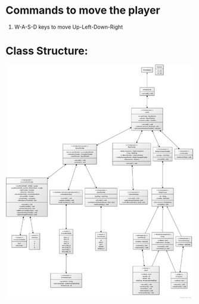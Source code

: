 # Commands to move the player
1. W-A-S-D keys to move Up-Left-Down-Right


# Class Structure:
![alt text](./uml.jpg)